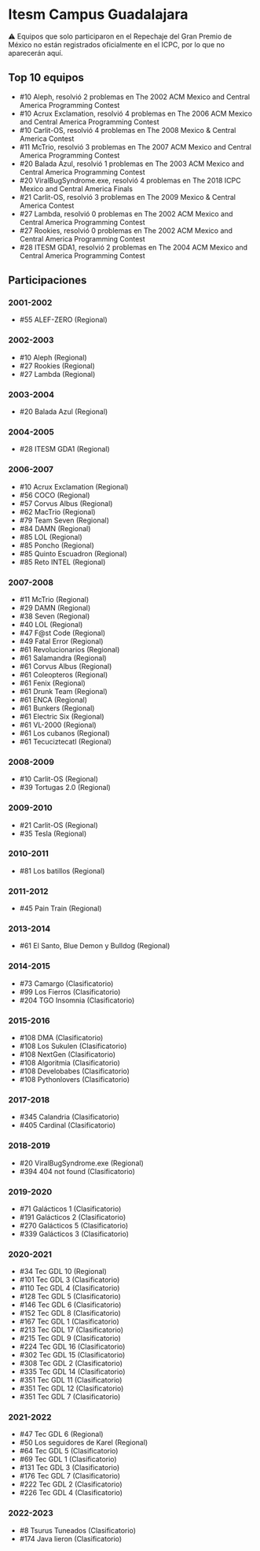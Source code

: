 # Itesm Campus Guadalajara

:warning: Equipos que solo participaron en el Repechaje del Gran Premio de México no están registrados oficialmente en el ICPC, por lo que no aparecerán aquí.

## Top 10 equipos

- #10 Aleph, resolvió 2 problemas en The 2002 ACM Mexico and Central America Programming Contest
- #10 Acrux Exclamation, resolvió 4 problemas en The 2006 ACM Mexico and Central America Programming Contest
- #10 Carlit-OS, resolvió 4 problemas en The 2008 Mexico & Central America Contest
- #11 McTrio, resolvió 3 problemas en The 2007 ACM Mexico and Central America Programming Contest
- #20 Balada Azul, resolvió 1 problemas en The 2003 ACM Mexico and Central America Programming Contest
- #20 ViralBugSyndrome.exe, resolvió 4 problemas en The 2018 ICPC Mexico and Central America Finals
- #21 Carlit-OS, resolvió 3 problemas en The 2009 Mexico & Central America Contest
- #27 Lambda, resolvió 0 problemas en The 2002 ACM Mexico and Central America Programming Contest
- #27 Rookies, resolvió 0 problemas en The 2002 ACM Mexico and Central America Programming Contest
- #28 ITESM GDA1, resolvió 2 problemas en The 2004 ACM Mexico and Central America Programming Contest

## Participaciones

### 2001-2002

- #55 ALEF-ZERO (Regional)

### 2002-2003

- #10 Aleph (Regional)
- #27 Rookies (Regional)
- #27 Lambda (Regional)

### 2003-2004

- #20 Balada Azul (Regional)

### 2004-2005

- #28 ITESM GDA1 (Regional)

### 2006-2007

- #10 Acrux Exclamation (Regional)
- #56 COCO (Regional)
- #57 Corvus Albus  (Regional)
- #62 MacTrio (Regional)
- #79 Team Seven (Regional)
- #84 DAMN (Regional)
- #85 LOL (Regional)
- #85 Poncho (Regional)
- #85 Quinto Escuadron (Regional)
- #85 Reto INTEL (Regional)

### 2007-2008

- #11 McTrio (Regional)
- #29 DAMN (Regional)
- #38 Seven (Regional)
- #40 LOL (Regional)
- #47 F@st Code (Regional)
- #49 Fatal Error (Regional)
- #61 Revolucionarios (Regional)
- #61 Salamandra (Regional)
- #61 Corvus Albus (Regional)
- #61 Coleopteros (Regional)
- #61 Fenix (Regional)
- #61 Drunk Team (Regional)
- #61 ENCA (Regional)
- #61 Bunkers (Regional)
- #61 Electric Six (Regional)
- #61 VL-2000 (Regional)
- #61 Los cubanos (Regional)
- #61 Tecuciztecatl (Regional)

### 2008-2009

- #10 Carlit-OS (Regional)
- #39 Tortugas 2.0 (Regional)

### 2009-2010

- #21 Carlit-OS (Regional)
- #35 Tesla (Regional)

### 2010-2011

- #81 Los batillos (Regional)

### 2011-2012

- #45 Pain Train (Regional)

### 2013-2014

- #61 El Santo, Blue Demon y Bulldog (Regional)

### 2014-2015

- #73 Camargo (Clasificatorio)
- #99 Los Fierros (Clasificatorio)
- #204 TGO Insomnia (Clasificatorio)

### 2015-2016

- #108 DMA (Clasificatorio)
- #108 Los Sukulen (Clasificatorio)
- #108 NextGen (Clasificatorio)
- #108 Algoritmia (Clasificatorio)
- #108 Develobabes (Clasificatorio)
- #108 Pythonlovers (Clasificatorio)

### 2017-2018

- #345 Calandria (Clasificatorio)
- #405 Cardinal (Clasificatorio)

### 2018-2019

- #20 ViralBugSyndrome.exe (Regional)
- #394 404 not found (Clasificatorio)

### 2019-2020

- #71 Galácticos 1 (Clasificatorio)
- #191 Galácticos 2 (Clasificatorio)
- #270 Galácticos 5 (Clasificatorio)
- #339 Galácticos 3 (Clasificatorio)

### 2020-2021

- #34 Tec GDL 10 (Regional)
- #101 Tec GDL 3 (Clasificatorio)
- #110 Tec GDL 4 (Clasificatorio)
- #128 Tec GDL 5 (Clasificatorio)
- #146 Tec GDL 6 (Clasificatorio)
- #152 Tec GDL 8 (Clasificatorio)
- #167 Tec GDL 1 (Clasificatorio)
- #213 Tec GDL 17 (Clasificatorio)
- #215 Tec GDL 9 (Clasificatorio)
- #224 Tec GDL 16 (Clasificatorio)
- #302 Tec GDL 15 (Clasificatorio)
- #308 Tec GDL 2 (Clasificatorio)
- #335 Tec GDL 14 (Clasificatorio)
- #351 Tec GDL 11 (Clasificatorio)
- #351 Tec GDL 12 (Clasificatorio)
- #351 Tec GDL 7 (Clasificatorio)

### 2021-2022

- #47 Tec GDL 6 (Regional)
- #50 Los seguidores de Karel (Regional)
- #64 Tec GDL 5 (Clasificatorio)
- #69 Tec GDL 1 (Clasificatorio)
- #131 Tec GDL 3 (Clasificatorio)
- #176 Tec GDL 7 (Clasificatorio)
- #222 Tec GDL 2 (Clasificatorio)
- #226 Tec GDL 4 (Clasificatorio)

### 2022-2023

- #8 Tsurus Tuneados (Clasificatorio)
- #174 Java lieron (Clasificatorio)



